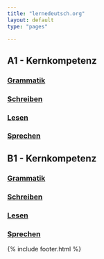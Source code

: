 ```yaml
---
title: "lernedeutsch.org"
layout: default
type: "pages"

---
```


## A1 - Kernkompetenz

### [Grammatik](/A1/grammatik)

### [Schreiben](/A1/schreiben)

### [Lesen](/A1/lesen)

### [Sprechen](/A1/sprechen)


## B1 - Kernkompetenz

### [Grammatik](/B1/grammatik)

### [Schreiben](/B1/schreiben)

### [Lesen](/B1/lesen)

### [Sprechen](/B1/sprechen)



{% include footer.html %}
